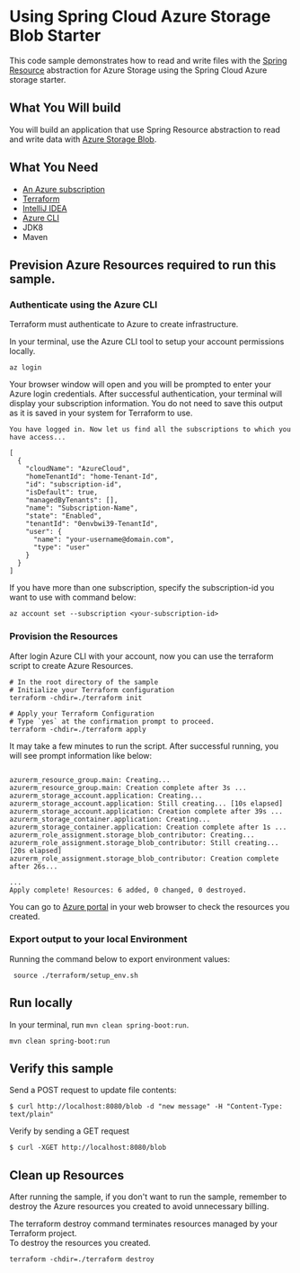 # Using Spring Cloud Azure Storage Blob Starter

This code sample demonstrates how to read and write files with the [Spring Resource](https://docs.spring.io/spring-framework/docs/current/reference/html/core.html#resources) abstraction for Azure Storage using the Spring Cloud Azure storage starter.

## What You Will build
You will build an application that use Spring Resource abstraction to read and write data with [Azure Storage Blob](https://azure.microsoft.com/services/storage/blobs/).

## What You Need

- [An Azure subscription](https://azure.microsoft.com/free/)
- [Terraform](https://www.terraform.io/)
- [IntelliJ IDEA](https://www.jetbrains.com/idea/download)
- [Azure CLI](https://docs.microsoft.com/cli/azure/install-azure-cli)
- JDK8
- Maven

## Prevision Azure Resources required to run this sample.

### Authenticate using the Azure CLI
Terraform must authenticate to Azure to create infrastructure.

In your terminal, use the Azure CLI tool to setup your account permissions locally.

```shell
az login
```

Your browser window will open and you will be prompted to enter your Azure login credentials. After successful authentication, your terminal will display your subscription information. You do not need to save this output as it is saved in your system for Terraform to use.

```shell
You have logged in. Now let us find all the subscriptions to which you have access...

[
  {
    "cloudName": "AzureCloud",
    "homeTenantId": "home-Tenant-Id",
    "id": "subscription-id",
    "isDefault": true,
    "managedByTenants": [],
    "name": "Subscription-Name",
    "state": "Enabled",
    "tenantId": "0envbwi39-TenantId",
    "user": {
      "name": "your-username@domain.com",
      "type": "user"
    }
  }
]
```

If you have more than one subscription, specify the subscription-id you want to use with command below:
```shell
az account set --subscription <your-subscription-id>
```

### Provision the Resources

After login Azure CLI with your account, now you can use the terraform script to create Azure Resources.

```shell
# In the root directory of the sample
# Initialize your Terraform configuration
terraform -chdir=./terraform init

# Apply your Terraform Configuration
# Type `yes` at the confirmation prompt to proceed.
terraform -chdir=./terraform apply

```

It may take a few minutes to run the script. After successful running, you will see prompt information like below:

```shell

azurerm_resource_group.main: Creating...
azurerm_resource_group.main: Creation complete after 3s ...
azurerm_storage_account.application: Creating...
azurerm_storage_account.application: Still creating... [10s elapsed]
azurerm_storage_account.application: Creation complete after 39s ...
azurerm_storage_container.application: Creating...
azurerm_storage_container.application: Creation complete after 1s ...
azurerm_role_assignment.storage_blob_contributor: Creating...
azurerm_role_assignment.storage_blob_contributor: Still creating... [20s elapsed]
azurerm_role_assignment.storage_blob_contributor: Creation complete after 26s...

...
Apply complete! Resources: 6 added, 0 changed, 0 destroyed.

```

You can go to [Azure portal](https://ms.portal.azure.com/) in your web browser to check the resources you created.

### Export output to your local Environment
Running the command below to export environment values:

```shell
 source ./terraform/setup_env.sh
```

## Run locally

In your terminal, run `mvn clean spring-boot:run`.


```shell
mvn clean spring-boot:run
```

## Verify this sample
Send a POST request to update file contents:
```shell
$ curl http://localhost:8080/blob -d "new message" -H "Content-Type: text/plain"
```

Verify by sending a GET request

```shell
$ curl -XGET http://localhost:8080/blob
```

## Clean up Resources
After running the sample, if you don't want to run the sample, remember to destroy the Azure resources you created to avoid unnecessary billing.

The terraform destroy command terminates resources managed by your Terraform project.   
To destroy the resources you created.

```shell
terraform -chdir=./terraform destroy
```
